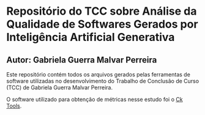 # Repositório do TCC sobre Análise da Qualidade de Softwares Gerados por Inteligência Artificial Generativa
## Autor: Gabriela Guerra Malvar Perreira
Este repositório contém todos os arquivos gerados pelas ferramentas de software utilizadas no desenvolvimento do Trabalho de Conclusão de Curso (TCC) de Gabriela Guerra Malvar Perreira.


O software utilizado para obtenção de métricas nesse estudo foi o [Ck Tools](https://github.com/mauricioaniche/ck).
